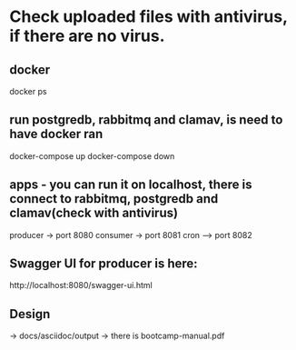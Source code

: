 # Check uploaded files with antivirus, if there are no virus.

## docker
docker ps

## run postgredb, rabbitmq and clamav, is need to have docker ran
docker-compose up
docker-compose down

## apps - you can run it on localhost, there is connect to rabbitmq, postgredb and clamav(check with antivirus)
producer -> port 8080
consumer -> port 8081
cron –> port 8082

## Swagger UI for producer is here:
http://localhost:8080/swagger-ui.html

## Design

-> docs/asciidoc/output -> there is bootcamp-manual.pdf